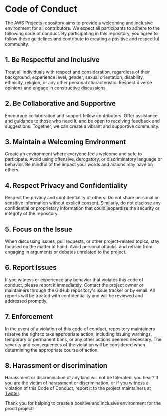# **Code of Conduct**

The AWS Projects repository aims to provide a welcoming and inclusive environment for all contributors. We expect all participants to adhere to the following code of conduct. By participating in this repository, you agree to follow these guidelines and contribute to creating a positive and respectful community.

## **1. Be Respectful and Inclusive**

Treat all individuals with respect and consideration, regardless of their background, experience level, gender, sexual orientation, disability, ethnicity, religion, or any other personal characteristic. Respect diverse opinions and engage in constructive discussions.

## **2. Be Collaborative and Supportive**

Encourage collaboration and support fellow contributors. Offer assistance and guidance to those who need it, and be open to receiving feedback and suggestions. Together, we can create a vibrant and supportive community.

## **3. Maintain a Welcoming Environment**

Create an environment where everyone feels welcome and safe to participate. Avoid using offensive, derogatory, or discriminatory language or behavior. Be mindful of the impact your words and actions may have on others.

## **4. Respect Privacy and Confidentiality**

Respect the privacy and confidentiality of others. Do not share personal or sensitive information without explicit consent. Similarly, do not disclose any confidential or proprietary information that could jeopardize the security or integrity of the repository.

## **5. Focus on the Issue**

When discussing issues, pull requests, or other project-related topics, stay focused on the matter at hand. Avoid personal attacks, and refrain from engaging in arguments or debates unrelated to the project.

## **6. Report Issues**

If you witness or experience any behavior that violates this code of conduct, please report it immediately. Contact the project owner or maintainers through the GitHub repository's issue tracker or by email. All reports will be treated with confidentiality and will be reviewed and addressed promptly.

## **7. Enforcement**

In the event of a violation of this code of conduct, repository maintainers reserve the right to take appropriate action, including issuing warnings, temporary or permanent bans, or any other actions deemed necessary. The severity and consequences of the violation will be considered when determining the appropriate course of action.

## **8. Harassment or discrimination**

Harassment or discrimination of any kind will not be tolerated, you hear? If you are the victim of harassment or discrimination, or if you witness a violation of this Code of Conduct, report it to the project maintainers at [Twitter](https://www.twitter.com/ibilalkayy).

Thank you for helping to create a positive and inclusive environment for the proctl project!